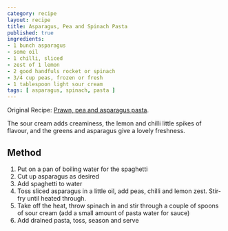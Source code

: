 ```yaml
---
category: recipe
layout: recipe
title: Asparagus, Pea and Spinach Pasta
published: true
ingredients:
- 1 bunch asparagus
- some oil
- 1 chilli, sliced
- zest of 1 lemon
- 2 good handfuls rocket or spinach
- 3/4 cup peas, frozen or fresh
- 1 tablespoon light sour cream
tags: [ asparagus, spinach, pasta ]
---
```


Original Recipe: [Prawn, pea and asparagus
pasta](http://www.healthyfood.co.nz/recipes/2007/november/prawn-pea-and-asparagus-pasta).

The sour cream adds creaminess, the lemon and chilli little spikes of flavour, and the greens and asparagus give a
lovely freshness.

## Method ##

1. Put on a pan of boiling water for the spaghetti
1. Cut up asparagus as desired
1. Add spaghetti to water
1. Toss sliced asparagus in a little oil, add peas, chilli and lemon zest. Stir-fry until heated through.
1. Take off the heat, throw spinach in and stir through a couple of spoons of sour cream (add a small amount of pasta
water for sauce)
1. Add drained pasta, toss, season and serve
